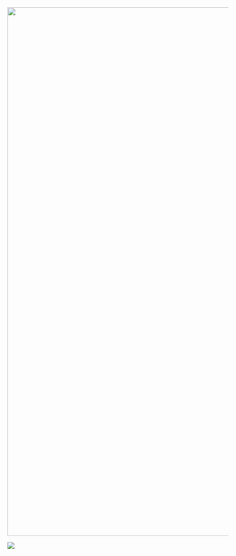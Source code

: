 <img align="center" width=1200 src="https://i.ibb.co/7R1sbjX/Le-Akram.jpg">

![](https://komarev.com/ghpvc/?username=DaoudAkram60)
